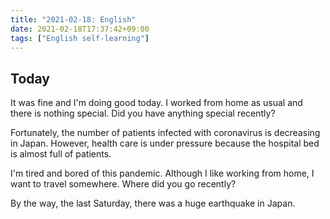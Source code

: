 ```yaml
---
title: "2021-02-18: English"
date: 2021-02-18T17:37:42+09:00
tags: ["English self-learning"]
---
```


## Today

It was fine and I'm doing good today.
I worked from home as usual and there is nothing special.
Did you have anything special recently?

Fortunately, the number of patients infected with coronavirus is decreasing in Japan. However, health care is under pressure because the hospital bed is almost full of patients.

I'm tired and bored of this pandemic.
Although I like working from home, I want to travel somewhere.
Where did you go recently?

By the way, the last Saturday, there was a huge earthquake in Japan.
